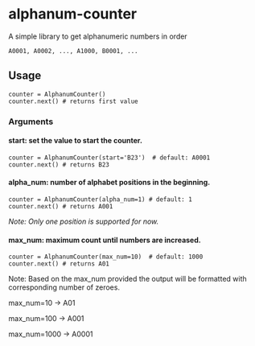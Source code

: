 
# alphanum-counter

A simple library to get alphanumeric numbers in order 

    A0001, A0002, ..., A1000, B0001, ...

## Usage

    counter = AlphanumCounter()
    counter.next() # returns first value

### Arguments

#### start: set the value to start the counter.
    counter = AlphanumCounter(start='B23')  # default: A0001
    counter.next() # returns B23

#### alpha_num: number of alphabet positions in the beginning.
    counter = AlphanumCounter(alpha_num=1) # default: 1
    counter.next() # returns A001
*Note: Only one position is supported for now.*

#### max_num: maximum count until numbers are increased.
    counter = AlphanumCounter(max_num=10)  # default: 1000
    counter.next() # returns A01

Note: Based on the max_num provided the output will be formatted with corresponding number of zeroes.

max_num=10 -> A01

max_num=100 -> A001

max_num=1000 -> A0001
